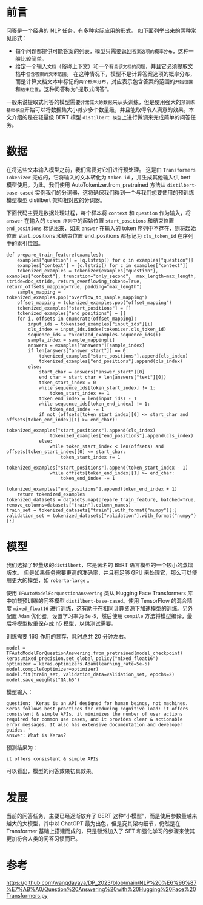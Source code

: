 # 前言

问答是一个经典的 NLP 任务，有多种实际应用的形式。 如下面列举出来的两种常见形式：

- 每个问题都提供可能答案的列表，模型只需要返回`答案选项的概率分布`，这种一般比较简单。 
- 给定一个输入`文档`（俗称上下文）和一个`有关该文档的问题`，并且它必须提取文档中`包含答案的文本范围`。 在这种情况下，模型不是计算答案选项的概率分布，而是计算文档文本中标记的`两个概率分布`，对应表示包含答案的范围的`开始位置`和`结束位置`。这种问答称为“提取式问答”。

一般来说提取式问答的模型需要`非常庞大的数据`来从头训练，但是使用强大的`预训练基础模型`开始可以将数据集大小减少多个数量级，并且能取得令人满意的效果。本文介绍的是在轻量级 BERT 模型 `distilbert 模型`上进行微调来完成简单的问答任务。


# 数据

在将这些文本输入模型之前，我们需要对它们进行预处理。 这是由 `Transformers Tokenizer` 完成的，它将输入的文本转化为 `token id` ，并生成其他输入供 bert 模型使用。为此，我们使用 AutoTokenizer.from_pretrained 方法从 `distilbert-base-cased` 实例我们的分词器，这将确保我们得到一个与我们想要使用的预训练模型模型 distilbert 架构相对应的分词器。 

下面代码主要是数据处理过程，每个样本将 `context` 和 `question` 作为输入，将 `answer` 在输入的 `token 序列`中的起始位置 `start_positions` 和结束位置 `end_positions` 标记出来，如果 `answer` 在输入的 token 序列中不存在，则将起始位置 start_positions 和结束位置 end_positions 都标记为 ```cls_token_id``` 在序列中的索引位置。

```
def prepare_train_feature(examples):
    examples["question"] = [q.lstrip() for q in examples["question"]]
    examples["context"] = [c.lstrip() for c in examples["context"]]
    tokenized_examples = tokenizer(examples["question"], examples["context"], truncation="only_second",  max_length=max_length, stride=doc_stride, return_overflowing_tokens=True, return_offsets_mapping=True, padding="max_length")
    sample_mapping = tokenized_examples.pop("overflow_to_sample_mapping")
    offset_mapping = tokenized_examples.pop("offset_mapping")
    tokenized_examples["start_positions"] = []
    tokenized_examples["end_positions"] = []
    for i, offsets in enumerate(offset_mapping):
        input_ids = tokenized_examples["input_ids"][i]
        cls_index = input_ids.index(tokenizer.cls_token_id)
        sequence_ids = tokenized_examples.sequence_ids(i)
        sample_index = sample_mapping[i]
        answers = examples["answers"][sample_index]
        if len(answers["answer_start"]) == 0:
            tokenized_examples["start_positions"].append(cls_index)
            tokenized_examples["end_positions"].append(cls_index)
        else:
            start_char = answers["answer_start"][0]
            end_char = start_char + len(answers["text"][0])
            token_start_index = 0
            while sequence_ids[token_start_index] != 1:
                token_start_index += 1
            token_end_index = len(input_ids) - 1
            while sequence_ids[token_end_index] != 1:
                token_end_index -= 1
            if not (offsets[token_start_index][0] <= start_char and offsets[token_end_index][1] >= end_char):
                tokenized_examples["start_positions"].append(cls_index)
                tokenized_examples["end_positions"].append(cls_index)
            else:
                while token_start_index < len(offsets) and offsets[token_start_index][0] <= start_char:
                    token_start_index += 1
                tokenized_examples["start_positions"].append(token_start_index - 1)
                while offsets[token_end_index][1] >= end_char:
                    token_end_index -= 1
                tokenized_examples["end_positions"].append(token_end_index + 1)
    return tokenized_examples
tokenized_datasets = datasets.map(prepare_train_feature, batched=True, remove_columns=datasets["train"].column_names)
train_set = tokenized_datasets["train"].with_format("numpy")[:]
validation_set = tokenized_datasets["validation"].with_format("numpy")[:]
```




# 模型

我们选择了轻量级的`distilbert`，它是著名的 BERT 语言模型的一个较小的蒸馏版本。 但是如果任务需要更高的准确率，并且有足够 GPU 来处理它，那么可以使用更大的模型，如 `roberta-large` 。


使用 `TFAutoModelForQuestionAnswering` 类从 Hugging Face Transformers 库中加载预训练的问答模型 ```distilbert-base-cased```。使用 TensorFlow 的混合精度 `mixed_float16` 进行训练，这有助于在相同计算资源下加速模型的训练。另外配置 `Adam` 优化器，设置学习率为 `5e-5`，然后使用 `compile` 方法将模型编译，最后将模型权重保存成 h5 模型，以供测试需要。

训练需要 16G 作用的显存，耗时总共 20 分钟左右。

```
model = TFAutoModelForQuestionAnswering.from_pretrained(model_checkpoint)
keras.mixed_precision.set_global_policy("mixed_float16")
optimizer = keras.optimizers.Adam(learning_rate=5e-5)
model.compile(optimizer=optimizer)
model.fit(train_set, validation_data=validation_set, epochs=2)
model.save_weights("QA.h5")
```

模型输入：
```
question: 'Keras is an API designed for human beings, not machines. Keras follows best practices for reducing cognitive load: it offers consistent & simple APIs, it minimizes the number of user actions required for common use cases, and it provides clear & actionable error messages. It also has extensive documentation and developer guides. '
answer: What is Keras?
```

预测结果为：

    it offers consistent & simple APIs

可以看出，模型的问答效果初具效果。

# 发展

当前的问答任务，主要已经逐渐放弃了 BERT 这种“小模型”，而是使用参数量越来越大的大模型，其中以 ChatGPT 最为出色，但是究其架构细节，仍然是在 Transformer 基础上搭建而成的，只是额外加入了 SFT 和强化学习的步骤来使其更加符合人类的问答习惯而已。

# 参考

https://github.com/wangdayaya/DP_2023/blob/main/NLP%20%E6%96%87%E7%AB%A0/Question%20Answering%20with%20Hugging%20Face%20Transformers.py


